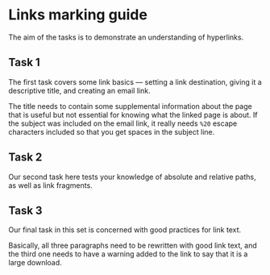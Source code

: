 # Links marking guide

The aim of the tasks is to demonstrate an understanding of hyperlinks.

## Task 1

The first task covers some link basics — setting a link destination, giving it a descriptive title, and creating an email link.

The title needs to contain some supplemental information about the page that is useful but not essential for knowing what the linked page is about. If the subject was included on the email link, it really needs `%20` escape characters included so that you get spaces in the subject line. 

## Task 2

Our second task here tests your knowledge of  absolute and relative paths, as well as link fragments. 

## Task 3

Our final task in this set is concerned with good practices for link text.

Basically, all three paragraphs need to be rewritten with good link text, and the third one needs to have a warning added to the link to say that it is a large download. 